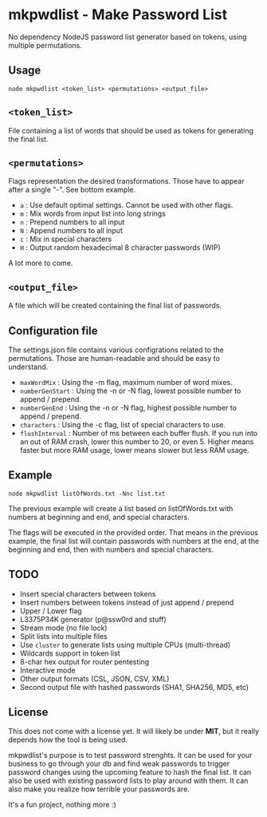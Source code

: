 # mkpwdlist - Make Password List
No dependency NodeJS password list generator based on tokens, using multiple permutations. 

## Usage
`node mkpwdlist <token_list> <permutations> <output_file>`

## `<token_list>`            
File containing a list of words that should be used as tokens for generating the final list.

## `<permutations>`          
Flags representation the desired transformations. Those have to appear after a single "-". See bottom example.

- `a` : Use default optimal settings. Cannot be used with other flags.
- `m` : Mix words from input list into long strings
- `n` : Prepend numbers to all input
- `N` : Append numbers to all input
- `c` : Mix in special characters
- `H` : Output random hexadecimal 8 character passwords (WIP)

A lot more to come. 

## `<output_file>`           
A file which will be created containing the final list of passwords.

## Configuration file
The settings.json file contains various configrations related to the permutations.
Those are human-readable and should be easy to understand.

- `maxWordMix` : Using the -m flag, maximum number of word mixes.
- `numberGenStart` : Using the -n or -N flag, lowest possible number to append / prepend.
- `numberGenEnd` : Using the -n or -N flag, highest possible number to append / prepend.
- `characters` : Using the -c flag, list of special characters to use.
- `flushInterval` : Number of ms between each buffer flush. If you run into an out of RAM crash, lower this number to 20, or even 5. Higher means faster but more RAM usage, lower means slower but less RAM usage.


## Example 
`node mkpwdlist listOfWords.txt -Nnc list.txt`

The previous example will create a list based on listOfWords.txt with numbers at beginning and end,
and special characters.

The flags will be executed in the provided order. That means in the previous example, the final list
will contain passwords with numbers at the end, at the beginning and end, then with numbers and
special characters.

## TODO
- Insert special characters between tokens
- Insert numbers between tokens instead of just append / prepend
- Upper / Lower flag
- L3375P34K generator (p@ssw0rd and stuff)
- Stream mode (no file lock)
- Split lists into multiple files 
- Use `cluster` to generate lists using multiple CPUs (multi-thread)
- Wildcards support in token list
- 8-char hex output for router pentesting
- Interactive mode
- Other output formats (CSL, JSON, CSV, XML) 
- Second output file with hashed passwords (SHA1, SHA256, MD5, etc)

## License 
This does not come with a license yet. It will likely be under **MIT**, but it really depends how the tool is being used.

mkpwdlist's purpose is to test password strenghts. It can be used for your business to go through your db and find weak passwords to trigger password changes using the upcoming feature to hash the final list. It can also be used with existing password lists to play around with them. It can also make you realize how terrible your passwords are.

It's a fun project, nothing more :) 
